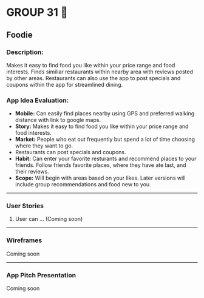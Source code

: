 # GROUP 31                 :100: 

## Foodie 

### Description:    
Makes it easy to find food you like within your price range and food interests. Finds similiar restaurants within nearby area with reviews posted by other areas. Restaurants can also use the app to post specials and coupons within the app for streamlined dining.


### App Idea Evaluation:

 - **Mobile:** Can easily find places nearby using GPS and preferred walking distance with link to google maps.
 - **Story:** Makes it easy to find food you like within your price range and food interests.
 - **Market:** People who eat out frequently but spend a lot of time choosing where they want to go.
 - Restaurants can post specials and coupons.
 - **Habit:** Can enter your favorite resturants and recommend places to your friends. Follow friends favorite places, where they have ate last, and their reviews.
 - **Scope:** Will begin with areas based on your likes. Later versions will include group recommendations and food new to you. 

---

### User Stories
1. User can ...
(Coming soon)

---

### Wireframes
Coming soon

---

### App Pitch Presentation
Coming soon
